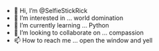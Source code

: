 - 👋 Hi, I’m @SelfieStickRick
- 👀 I’m interested in ... world domination
- 🌱 I’m currently learning ... Python
- 💞️ I’m looking to collaborate on ... compassion
- 📫 How to reach me ... open the window and yell

<!---
SelfieStickRick/SelfieStickRick is a ✨ special ✨ repository because its `README.md` (this file) appears on your GitHub profile.
You can click the Preview link to take a look at your changes.
--->
